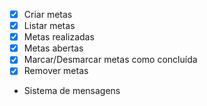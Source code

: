 - [x] Criar metas
- [x] Listar metas
- [x] Metas realizadas
- [x] Metas abertas
- [x] Marcar/Desmarcar metas como concluída
- [x] Remover metas
- Sistema de mensagens